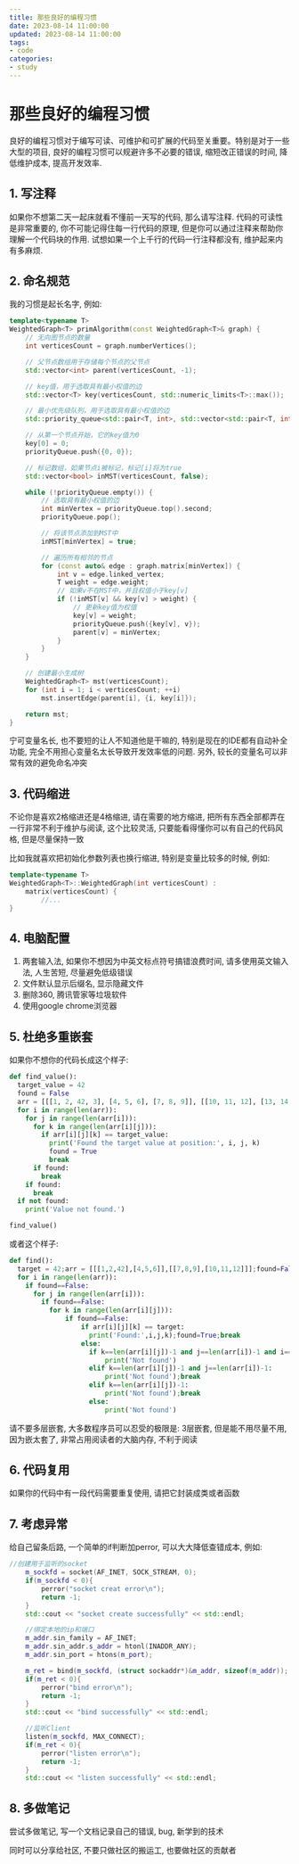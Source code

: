 ```yaml
---
title: 那些良好的编程习惯
date: 2023-08-14 11:00:00
updated: 2023-08-14 11:00:00
tags:
- code
categories:
- study
---
```


# 那些良好的编程习惯
良好的编程习惯对于编写可读、可维护和可扩展的代码至关重要。特别是对于一些大型的项目, 良好的编程习惯可以规避许多不必要的错误, 缩短改正错误的时间, 降低维护成本, 提高开发效率.

## 1. 写注释
如果你不想第二天一起床就看不懂前一天写的代码, 那么请写注释. 代码的可读性是非常重要的, 你不可能记得住每一行代码的原理, 但是你可以通过注释来帮助你理解一个代码块的作用. 试想如果一个上千行的代码一行注释都没有, 维护起来内有多麻烦.

## 2. 命名规范
我的习惯是起长名字, 例如: 
```cpp
template<typename T>
WeightedGraph<T> primAlgorithm(const WeightedGraph<T>& graph) {
    // 无向图节点的数量
    int verticesCount = graph.numberVertices();

    // 父节点数组用于存储每个节点的父节点
    std::vector<int> parent(verticesCount, -1);

    // key值，用于选取具有最小权值的边
    std::vector<T> key(verticesCount, std::numeric_limits<T>::max());

    // 最小优先级队列，用于选取具有最小权值的边
    std::priority_queue<std::pair<T, int>, std::vector<std::pair<T, int>>, std::greater<>> priorityQueue;

    // 从第一个节点开始，它的key值为0
    key[0] = 0;
    priorityQueue.push({0, 0});

    // 标记数组，如果节点i被标记，标记[i]将为true
    std::vector<bool> inMST(verticesCount, false);

    while (!priorityQueue.empty()) {
        // 选取具有最小权值的边
        int minVertex = priorityQueue.top().second;
        priorityQueue.pop();

        // 将该节点添加到MST中
        inMST[minVertex] = true;

        // 遍历所有相邻的节点
        for (const auto& edge : graph.matrix[minVertex]) {
            int v = edge.linked_vertex;
            T weight = edge.weight;
            // 如果v不在MST中，并且权值小于key[v]
            if (!inMST[v] && key[v] > weight) {
                // 更新key值为权值
                key[v] = weight;
                priorityQueue.push({key[v], v});
                parent[v] = minVertex;
            }
        }
    }

    // 创建最小生成树
    WeightedGraph<T> mst(verticesCount);
    for (int i = 1; i < verticesCount; ++i)
        mst.insertEdge(parent[i], {i, key[i]});

    return mst;
}
```
宁可变量名长, 也不要短的让人不知道他是干嘛的, 特别是现在的IDE都有自动补全功能, 完全不用担心变量名太长导致开发效率低的问题.
另外, 较长的变量名可以非常有效的避免命名冲突

## 3. 代码缩进
不论你是喜欢2格缩进还是4格缩进, 请在需要的地方缩进, 把所有东西全部都弄在一行非常不利于维护与阅读, 这个比较灵活, 只要能看得懂你可以有自己的代码风格, 但是尽量保持一致

比如我就喜欢把初始化参数列表也换行缩进, 特别是变量比较多的时候, 例如:
```cpp
template<typename T>
WeightedGraph<T>::WeightedGraph(int verticesCount) :
    matrix(verticesCount) {
        //...
}
```

## 4. 电脑配置
1. 两套输入法, 如果你不想因为中英文标点符号搞错浪费时间, 请多使用英文输入法, 人生苦短, 尽量避免低级错误
2. 文件默认显示后缀名, 显示隐藏文件
3. 删除360, 腾讯管家等垃圾软件
4. 使用google chrome浏览器

## 5. 杜绝多重嵌套
如果你不想你的代码长成这个样子:
```python
def find_value():
  target_value = 42
  found = False
  arr = [[[1, 2, 42, 3], [4, 5, 6], [7, 8, 9]], [[10, 11, 12], [13, 14, 15], [16, 17, 18]], [[19, 20, 21], [22, 23, 24], [25, 26, 27]]]
  for i in range(len(arr)):
    for j in range(len(arr[i])):
      for k in range(len(arr[i][j])):
        if arr[i][j][k] == target_value:
          print('Found the target value at position:', i, j, k)
          found = True
          break
      if found:
        break
    if found:
      break
  if not found:
    print('Value not found.')

find_value()
```
或者这个样子:
```python
def find():
  target = 42;arr = [[[1,2,42],[4,5,6]],[[7,8,9],[10,11,12]]];found=False
  for i in range(len(arr)):
    if found==False:
      for j in range(len(arr[i])):
        if found==False:
          for k in range(len(arr[i][j])):
              if found==False:
                  if arr[i][j][k] == target:
                    print('Found:',i,j,k);found=True;break
                  else:
                    if k==len(arr[i][j])-1 and j==len(arr[i])-1 and i==len(arr)-1:
                        print('Not found')
                    elif k==len(arr[i][j])-1 and j==len(arr[i])-1:
                        print('Not found');break
                    elif k==len(arr[i][j])-1:
                        print('Not found');break
                    else:
                        print('Not found')
```
请不要多层嵌套, 大多数程序员可以忍受的极限是: 3层嵌套, 但是能不用尽量不用, 因为嵌太套了, 非常占用阅读者的大脑内存, 不利于阅读

## 6. 代码复用
如果你的代码中有一段代码需要重复使用, 请把它封装成类或者函数

## 7. 考虑异常
给自己留条后路, 一个简单的if判断加perror, 可以大大降低查错成本, 例如:
```cpp
//创建用于监听的socket
    m_sockfd = socket(AF_INET, SOCK_STREAM, 0);
    if(m_sockfd < 0){
        perror("socket creat error\n");
        return -1;
    }
    std::cout << "socket create successfully" << std::endl;

    //绑定本地的ip和端口
    m_addr.sin_family = AF_INET;
    m_addr.sin_addr.s_addr = htonl(INADDR_ANY);
    m_addr.sin_port = htons(m_port);

    m_ret = bind(m_sockfd, (struct sockaddr*)&m_addr, sizeof(m_addr));
    if(m_ret < 0){
        perror("bind error\n");
        return -1;
    }
    std::cout << "bind successfully" << std::endl;

    //监听Client
    listen(m_sockfd, MAX_CONNECT);
    if(m_ret < 0){
        perror("listen error\n");
        return -1;
    }
    std::cout << "listen successfully" << std::endl;
```

## 8. 多做笔记
尝试多做笔记, 写一个文档记录自己的错误, bug, 新学到的技术

同时可以分享给社区, 不要只做社区的搬运工, 也要做社区的贡献者

